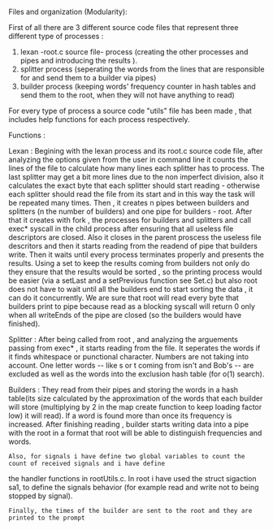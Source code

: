 Files and organization (Modularity):

First of all there are 3 different source code files that represent three different type of processes :
1) lexan -root.c source file- process (creating the other processes and pipes and introducing the results ).
2) splitter process (seperating the words from the lines that are responsible for and send them to a builder via pipes)
3) builder process (keeping words' frequency counter in hash tables and send them to the root, when they will not have anything to read)

For every type of process a source code "utils" file has been made , that includes help functions for each process respectively. 


Functions :

Lexan :
    Begining with the lexan process and its root.c source code file, after analyzing the options given
from the user in command line it counts the lines of the file to calculate how many lines each splitter
has to process. The last splitter may get a bit more lines due to the non imperfect division, also it 
calculates the exact byte that each splitter should start reading - otherwise each splitter should read 
the file from its start and in this way the task will be repeated many times. Then , it creates n pipes 
between builders and splitters (n the number of builders) and one pipe for builders - root.
    After that it creates with fork , the processes for builders and splitters and call exec* syscall in
the child process after ensuring that all useless file descriptors are closed. Also it closes in the parent
proscess the useless file descritors and then it starts reading from the readend of pipe that builders write.
Then it waits until every process terminates properly and presents the results. Using a set to keep the results
coming from builders not only do they ensure that the results would be sorted , so the printing process would be 
easier (via a setLast and a setPrevious function see Set.c) but also root does not have to wait until all the
builders end to start sorting the data , it can do it concurrently. We are sure that root will read every byte that
builders print to pipe because read as a blocking syscall will return 0 only when all writeEnds of the pipe are 
closed (so the builders would have finished).

Splitter :
    After being called from root , and analyzing the arguements passing from exec* , it starts reading from 
the file. It seperates the words if it finds whitespace or punctional character. Numbers are not taking
into account. One letter words -- like s or t coming from isn't and Bob's -- are excluded as well as
the words into the exclusion hash table (for o(1) search).

Builders : 
    They read from their pipes and storing the words in a hash table(its size calculated by the approximation
of the words that each builder will store (multiplying by 2 in the map create function to keep loading factor low)
it will read). If a word is found more than once its frequency is increased. After finishing reading , builder
starts writing data into a pipe with the root in a format that root will be able to distinguish frequencies and words.


    Also, for signals i have define two global variables to count the count of received signals and i have define
the handler functions in rootUtils.c. In root i have used the struct sigaction sa1, to define the signals 
behavior (for example read and write not to being stopped by signal).

    Finally, the times of the builder are sent to the root and they are printed to the prompt